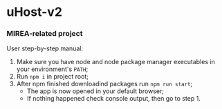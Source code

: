 # uHost-v2
### MIREA-related project

User step-by-step manual:
1. Make sure you have node and node package manager executables in your environment's `PATH`;
2. Run `npm i` in project root;
3. After npm finished downloadind packages run `npm run start`;
    - The app is now opened in your default browser;
    - If nothing happened check console output, then go to step 1.